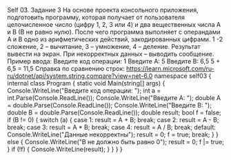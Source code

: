 Self 03. Задание 3
На основе проекта консольного приложения, подготовить программу, которая получает от пользователя целочисленное число (цифру 1, 2, 3 или 4) и два вещественных числа A и B (B не равно нулю). После чего программа выполняет с операндами А и В одно из арифметических действий, закодированных цифрами. 1 -2 сложение, 2 – вычитание, 3 – умножение, 4 – деление. Результат вывести на экран. При некорректных данных – выводить сообщение.
Пример ввода:
Введите код операции: 1
Введите А: 5
Введите В: 6,5
5 + 6,5 = 11,5
Справка по сравнению строк: https://learn.microsoft.com/ru-ru/dotnet/api/system.string.compare?view=net-6.0 
namespace self03
{
    internal class Program
    {
        static void Main(string[] args)
        {
            Console.WriteLine("Введите код операции: ");
            int a = int.Parse(Console.ReadLine());
            Console.WriteLine("Введите A: ");
            double A = double.Parse(Console.ReadLine());
            Console.WriteLine("Введите B: ");
            double B = double.Parse(Console.ReadLine());
            double result;
            bool f = false;
            if (B != 0)
            {
                switch (a)
                {
                    case 1:
                        result = A + B;
                        break;
                    case 2:
                        result = A - B;
                        break;
                    case 3:
                        result = A * B;
                        break;
                    case 4:
                        result = A / B;
                        break;
                    default:
                        Console.WriteLine("Данные некорректны");
                        result = 0;
                        f = true;
                        break;
                }
            }
            else
            {
                Console.WriteLine("B не должно быть равно 0");
                result = 0;
                f |= true;
            }
            if (!f)
            {
                Console.WriteLine(result);
            }
        }
    }
}
